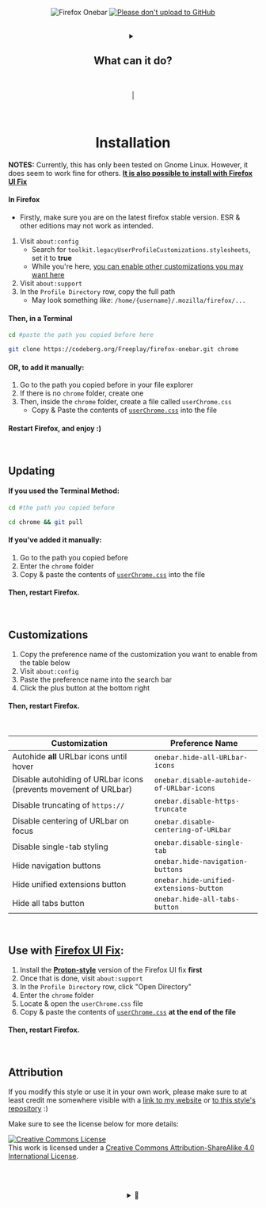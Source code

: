 <div align="center">

![Firefox Onebar](https://codeberg.org/Freeplay/pages/raw/branch/master/project-assets/onebar/images/header.png)
<a href="https://nogithub.codeberg.page"><img src="https://nogithub.codeberg.page/badge.svg" alt="Please don't upload to GitHub"></a>

<br>

<details>
<summary>

## What can it do?

</summary>

<br><br>

|

![Singe Tab as Titlebar](https://codeberg.org/Freeplay/pages/raw/commit/64d54ae2fd3bade136399d129f3edc31d171e763/project-assets/onebar/images/single-tab.png) 

| ![Small Windows](https://codeberg.org/Freeplay/pages/raw/commit/64d54ae2fd3bade136399d129f3edc31d171e763/project-assets/onebar/images/small-windows-1.png) | ![](https://codeberg.org/Freeplay/pages/raw/commit/64d54ae2fd3bade136399d129f3edc31d171e763/project-assets/onebar/images/small-windows-2.png) |
|--|--|

![Centered Search](https://codeberg.org/Freeplay/pages/raw/commit/64d54ae2fd3bade136399d129f3edc31d171e763/project-assets/onebar/images/search.png)

| ![Works with _almost_ all customizations](https://codeberg.org/Freeplay/pages/raw/commit/64d54ae2fd3bade136399d129f3edc31d171e763/project-assets/onebar/images/customizations.png) |
|--|

</details>

<br>

|

<br>

# Installation

</div>

**NOTES:** Currently, this has only been tested on Gnome Linux. However, it does seem to work fine for others. [**It is also possible to install with Firefox UI Fix**](#use-with-firefox-ui-fix-https-github-com-black7375-firefox-ui-fix-tree-proton-style)


#### In Firefox
- Firstly, make sure you are on the latest firefox stable version. ESR & other editions may not work as intended.
1. Visit `about:config` 
    - Search for `toolkit.legacyUserProfileCustomizations.stylesheets`, set it to **true**
    - While you're here, [you can enable other customizations you may want here](#customizations)
2. Visit `about:support`
3. In the `Profile Directory` row, copy the full path
    - May look something _like_: `/home/{username}/.mozilla/firefox/...`

#### Then, in a Terminal
```sh
cd #paste the path you copied before here

git clone https://codeberg.org/Freeplay/firefox-onebar.git chrome
```

#### OR, to add it manually:
1. Go to the path you copied before in your file explorer
2. If there is no `chrome` folder, create one
3. Then, inside the `chrome` folder, create a file called `userChrome.css`
    - Copy & Paste the contents of [`userChrome.css`](https://codeberg.org/Freeplay/Firefox-Onebar/raw/branch/main/userChrome.css) into the file

#### Restart Firefox, and enjoy :)

<br>

## Updating
#### If you used the Terminal Method:
```sh
cd #the path you copied before

cd chrome && git pull
```
#### If you've added it manually:
1. Go to the path you copied before
2. Enter the `chrome` folder
3. Copy & paste the contents of [`userChrome.css`](https://codeberg.org/Freeplay/Firefox-Onebar/raw/branch/main/userChrome.css) into the file

#### Then, restart Firefox.

<br>


## Customizations
1. Copy the preference name of the customization you want to enable from the table below
2. Visit `about:config`
3. Paste the preference name into the search bar
4. Click the plus button at the bottom right
#### Then, restart Firefox.

<br>

| Customization | Preference Name |
|--|--|
| Autohide **all** URLbar icons until hover | `onebar.hide-all-URLbar-icons` |
| Disable autohiding of URLbar icons (prevents movement of URLbar) | `onebar.disable-autohide-of-URLbar-icons` |
| Disable truncating of `https://` | `onebar.disable-https-truncate` |
| Disable centering of URLbar on focus | `onebar.disable-centering-of-URLbar` |
| Disable single-tab styling | `onebar.disable-single-tab` |
| Hide navigation buttons | `onebar.hide-navigation-buttons` |
| Hide unified extensions button | `onebar.hide-unified-extensions-button` |
| Hide all tabs button | `onebar.hide-all-tabs-button` |

<br>

## Use with [Firefox UI Fix](https://github.com/black7375/Firefox-UI-Fix/tree/proton-style):

1. Install the [**Proton-style**](https://github.com/black7375/Firefox-UI-Fix/tree/proton-style#installation-guide) version of the Firefox UI fix **first**
2. Once that is done, visit `about:support`
3. In the `Profile Directory` row, click "Open Directory"
4. Enter the `chrome` folder
5. Locate & open the `userChrome.css` file
6. Copy & paste the contents of [`userChrome.css`](https://codeberg.org/Freeplay/Firefox-Onebar/raw/branch/main/userChrome.css) **at the end of the file**

#### Then, restart Firefox.

<br>

## Attribution
If you modify this style or use it in your own work, please make sure to at least credit me somewhere visible with a [link to my website](https://freeplay.codeberg.page/) or [to this style's repository](https://codeberg.org/Freeplay/Firefox-Onebar) :)

Make sure to see the license below for more details:

<a rel="license" href="http://creativecommons.org/licenses/by-sa/4.0/"><img alt="Creative Commons License" style="border-width:0" src="https://i.creativecommons.org/l/by-sa/4.0/88x31.png" /></a><br />This work is licensed under a <a rel="license" href="http://creativecommons.org/licenses/by-sa/4.0/">Creative Commons Attribution-ShareAlike 4.0 International License</a>. 

<br><br>
<div align="center">
<details>
<summary>🍓</summary>
Although I'm definitely lower priority than some others...<br>If you support my work and can actually afford to, 

[**you can donate to me here :)**](https://www.buymeacoffee.com/freeplay)


</details>
</div>

